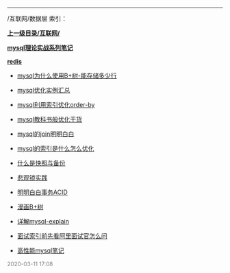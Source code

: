 
----

/互联网/数据层 索引：


**[上一级目录/互联网/](/互联网/)**

**[mysql理论实战系列笔记](/互联网/数据层/mysql理论实战系列笔记/)**

**[redis](/互联网/数据层/redis/)**

- [mysql为什么使用B+树-能存储多少行](/互联网/数据层/mysql为什么使用B+树-能存储多少行)

- [mysql优化实例汇总](/互联网/数据层/mysql优化实例汇总)

- [mysql利用索引优化order-by](/互联网/数据层/mysql利用索引优化order-by)

- [mysql教科书般优化干货](/互联网/数据层/mysql教科书般优化干货)

- [mysql的join明明白白](/互联网/数据层/mysql的join明明白白)

- [mysql的索引是什么怎么优化](/互联网/数据层/mysql的索引是什么怎么优化)

- [什么是快照与备份](/互联网/数据层/什么是快照与备份)

- [悲观锁实践](/互联网/数据层/悲观锁实践)

- [明明白白事务ACID](/互联网/数据层/明明白白事务ACID)

- [漫画B+树](/互联网/数据层/漫画B+树)

- [详解mysql-explain](/互联网/数据层/详解mysql-explain)

- [面试索引前先看阿里面试官怎么问](/互联网/数据层/面试索引前先看阿里面试官怎么问)

- [高性能mysql笔记](/互联网/数据层/高性能mysql笔记)


<font size=2 color='grey'> 2020-03-11 17:08 </font>